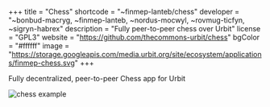 +++
title = "Chess"
shortcode = "~finmep-lanteb/chess"
developer = "~bonbud-macryg, ~finmep-lanteb, ~nordus-mocwyl, ~rovmug-ticfyn, ~sigryn-habrex"
description = "Fully peer-to-peer chess over Urbit"
license = "GPL3"
website = "https://github.com/thecommons-urbit/chess"
bgColor = "#ffffff"
image = "https://storage.googleapis.com/media.urbit.org/site/ecosystem/applications/finmep-chess.svg"
+++

Fully decentralized, peer-to-peer Chess app for Urbit

![chess example](https://raw.githubusercontent.com/ashelkovnykov/urbit-chess/master/images/urbit-chess-demo.png)
